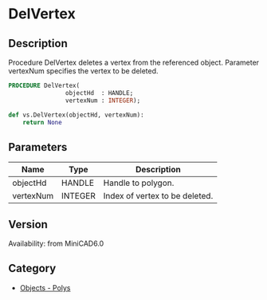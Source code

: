 # DelVertex

## Description
Procedure DelVertex deletes a vertex from the referenced object. Parameter vertexNum specifies the vertex to be deleted.

```pascal
PROCEDURE DelVertex(
				objectHd  : HANDLE;
				vertexNum : INTEGER);
```

```python
def vs.DelVertex(objectHd, vertexNum):
    return None
```

## Parameters
|Name|Type|Description|
|---|---|---|
|objectHd|HANDLE|Handle to polygon.|
|vertexNum|INTEGER|Index of vertex to be deleted.|

## Version
Availability: from MiniCAD6.0

## Category
* [Objects - Polys](../Categories/Objects%20-%20Polys.md)
